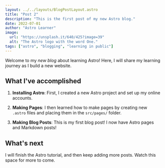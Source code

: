 ```yaml
---
layout: ../../layouts/BlogPostLayout.astro
title: "Post 2"
description: "This is the first post of my new Astro blog."
date: 2022-07-01
author: "Astro Learner"
image:
  url: "https://unsplash.it/640/425?image=39"
  alt: "The Astro logo with the word One."
tags: ["astro", "blogging", "learning in public"]
---
```


Welcome to my _new blog_ about learning Astro! Here, I will share my learning journey as I build a new website.

## What I've accomplished

1. **Installing Astro**: First, I created a new Astro project and set up my online accounts.

2. **Making Pages**: I then learned how to make pages by creating new `.astro` files and placing them in the `src/pages/` folder.

3. **Making Blog Posts**: This is my first blog post! I now have Astro pages and Markdown posts!

## What's next

I will finish the Astro tutorial, and then keep adding more posts. Watch this space for more to come.
